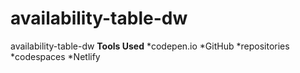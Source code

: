 # availability-table-dw
availability-table-dw
**Tools Used**
*codepen.io
*GitHub
    *repositories
    *codespaces
*Netlify